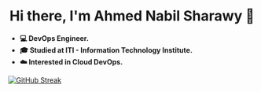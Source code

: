 <div align= "center"><h1>Hi there, I'm Ahmed Nabil Sharawy 👋 </h1></div>

- <b> :computer: DevOps Engineer.</b>
- <b> :mortar_board: Studied at ITI - Information Technology Institute.</b>
- <b> :cloud: Interested in Cloud DevOps.</b>

[![GitHub Streak](https://streak-stats.demolab.com?user=AhmedNabilSharawy&theme=dark)](https://git.io/streak-stats)



